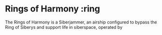 # Rings of Harmony :ring

The Rings of Harmony is a Siberjammer, an airship configured to bypass the Ring of Siberys and support life in siberspace, operated by
